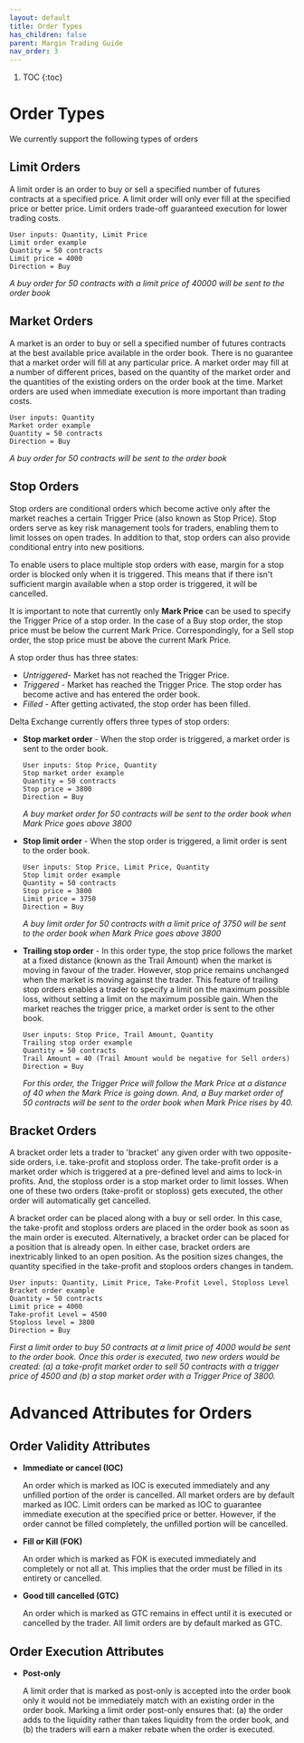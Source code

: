 ```yaml
---
layout: default
title: Order Types
has_children: false
parent: Margin Trading Guide
nav_order: 3
---
```


1. TOC
{:toc}

# Order Types
We currently support the following types of orders

## Limit Orders
A limit order is an order to buy or sell a specified number of futures contracts at a specified price. A limit order will only ever fill at the specified price or better price. Limit orders trade-off guaranteed execution for lower trading costs. 

```
User inputs: Quantity, Limit Price
Limit order example
Quantity = 50 contracts
Limit price = 4000
Direction = Buy
 ```
 _A buy order for 50 contracts with a limit price of 40000 will be sent to the order book_

## Market Orders
A market is an order to buy or sell a specified number of futures contracts at the best available price available in the order book. There is no guarantee that a market order will fill at any particular price. A market order may fill at a number of different prices, based on the quantity of the market order and the quantities of the existing orders on the order book at the time. Market orders are used when immediate execution is more important than trading costs. 

```
User inputs: Quantity
Market order example
Quantity = 50 contracts
Direction = Buy
```
 _A buy order for 50 contracts will be sent to the order book_

## Stop Orders

Stop orders are conditional orders which become active only after the market reaches a certain Trigger Price (also known as Stop Price). Stop orders serve as key risk management tools for traders, enabling them to limit losses on open trades. In addition to that, stop orders can also provide conditional entry into new positions. 

To enable users to place multiple stop orders with ease, margin for a stop order is blocked only when it is triggered. This means that if there isn't sufficient margin available when a stop order is triggered, it will be cancelled.  

It is important to note that currently only **Mark Price** can be used to specify the Trigger Price of a stop order. In the case of a Buy stop order, the stop price must be below the current Mark Price. Correspondingly, for a Sell stop order, the stop price must be above the current Mark Price.

A stop order thus has three states:
- _Untriggered_- Market has not reached the Trigger Price. 
- _Triggered_ - Market has reached the Trigger Price. The stop order has become active and has entered the order book.
- _Filled_ - After getting activated, the stop order has been filled.

Delta Exchange currently offers three types of stop orders:

- **Stop market order** - When the stop order is triggered, a market order is sent to the order book.

	```
	User inputs: Stop Price, Quantity
	Stop market order example
	Quantity = 50 contracts
	Stop price = 3800
	Direction = Buy
	```
	_A buy market order for 50 contracts will be sent to the order book when Mark Price goes above 3800_
- **Stop limit order** - When the stop order is triggered, a limit order is sent to the order book. 

	```
	User inputs: Stop Price, Limit Price, Quantity
	Stop limit order example
	Quantity = 50 contracts
	Stop price = 3800
	Limit price = 3750
	Direction = Buy
	```
	_A buy limit order for 50 contracts with a limit price of 3750 will be sent to the order book when Mark Price goes above 3800_

- **Trailing stop order** - In this order type, the stop price follows the market at a fixed distance (known as the Trail Amount) when the market is moving in favour of the trader. However, stop price remains unchanged when the market is moving against the trader. This feature of trailing stop orders enables a trader to specify a limit on the maximum possible loss, without setting a limit on the maximum possible gain. When the market reaches the trigger price, a market order is sent to the other book.

	```
	User inputs: Stop Price, Trail Amount, Quantity
	Trailing stop order example
	Quantity = 50 contracts
	Trail Amount = 40 (Trail Amount would be negative for Sell orders)
	Direction = Buy
	```
	_For this order, the Trigger Price will follow the Mark Price at a distance of 40 when the Mark Price is going down. And, a Buy market order of 50 contracts will be sent to the order book when Mark Price rises by 40._

## Bracket Orders
A bracket order lets a trader to 'bracket' any given order with two opposite-side orders, i.e. take-profit and stoploss order. The take-profit order is a market order which is triggered at a pre-defined level and aims to lock-in profits. And, the stoploss order is a stop market order to limit losses. When one of these two orders (take-profit or stoploss) gets executed, the other order will automatically get cancelled.

A bracket order can be placed along with a buy or sell order. In this case, the take-profit and stoploss orders are placed in the order book as soon as the main order is executed. Alternatively, a bracket order can be placed for a position that is already open. In either case, bracket orders are inextricably linked to an open position. As the position sizes changes, the quantity specified in the take-profit and stoploos orders changes in tandem. 

```
User inputs: Quantity, Limit Price, Take-Profit Level, Stoploss Level
Bracket order example
Quantity = 50 contracts
Limit price = 4000
Take-profit Level = 4500
Stoploss level = 3800
Direction = Buy
 ```
_First a limit order to buy 50 contracts at a limit price of 4000 would be sent to the order book. Once this order is executed, two new orders would be created: (a) a take-profit market order to sell 50 contracts with a trigger price of 4500 and (b) a stop market order with a Trigger Price of 3800._

# Advanced Attributes for Orders

## Order Validity Attributes

- **Immediate or cancel (IOC)**
	
	An order which is marked as IOC is executed immediately and any unfilled portion of the order is cancelled. All market orders are by default marked as IOC. Limit orders can be marked as IOC to guarantee immediate execution at the specified price or better. However, if the order cannot be filled completely, the unfilled portion will be cancelled. 

- **Fill or Kill (FOK)**
	
	An order which is marked as FOK is executed immediately and completely or not all at. This implies that the order must be filled in its entirety or cancelled. 

- **Good till cancelled (GTC)**
	
	An order which is marked as GTC remains in effect until it is executed or cancelled by the trader. All limit orders are by default marked as GTC.

## Order Execution Attributes

- **Post-only**
	
	A limit order that is marked as post-only is accepted into the order book only it would not be immediately match with an existing order in the order book. Marking a limit order post-only ensures that: (a) the order adds to the liquidity rather than takes liquidity from the order book, and (b) the traders will earn a maker rebate when the order is executed.  



